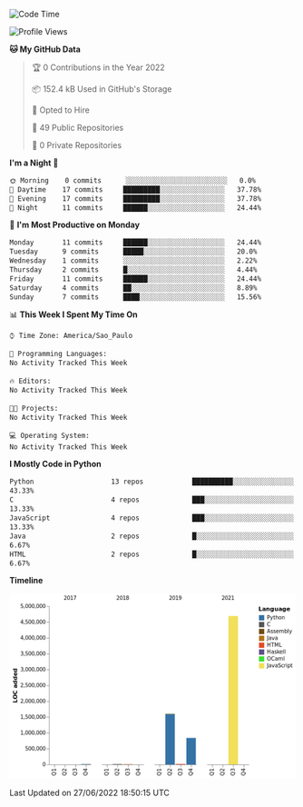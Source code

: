 <!--START_SECTION:waka-->
![Code Time](http://img.shields.io/badge/Code%20Time-0%20secs-blue)

![Profile Views](http://img.shields.io/badge/Profile%20Views-0-blue)

**🐱 My GitHub Data** 

> 🏆 0 Contributions in the Year 2022
 > 
> 📦 152.4 kB Used in GitHub's Storage 
 > 
> 💼 Opted to Hire
 > 
> 📜 49 Public Repositories 
 > 
> 🔑 0 Private Repositories  
 > 
**I'm a Night 🦉** 

```text
🌞 Morning    0 commits      ░░░░░░░░░░░░░░░░░░░░░░░░░   0.0% 
🌆 Daytime    17 commits     █████████░░░░░░░░░░░░░░░░   37.78% 
🌃 Evening    17 commits     █████████░░░░░░░░░░░░░░░░   37.78% 
🌙 Night      11 commits     ██████░░░░░░░░░░░░░░░░░░░   24.44%

```
📅 **I'm Most Productive on Monday** 

```text
Monday       11 commits     ██████░░░░░░░░░░░░░░░░░░░   24.44% 
Tuesday      9 commits      █████░░░░░░░░░░░░░░░░░░░░   20.0% 
Wednesday    1 commits      ░░░░░░░░░░░░░░░░░░░░░░░░░   2.22% 
Thursday     2 commits      █░░░░░░░░░░░░░░░░░░░░░░░░   4.44% 
Friday       11 commits     ██████░░░░░░░░░░░░░░░░░░░   24.44% 
Saturday     4 commits      ██░░░░░░░░░░░░░░░░░░░░░░░   8.89% 
Sunday       7 commits      ████░░░░░░░░░░░░░░░░░░░░░   15.56%

```


📊 **This Week I Spent My Time On** 

```text
⌚︎ Time Zone: America/Sao_Paulo

💬 Programming Languages: 
No Activity Tracked This Week

🔥 Editors: 
No Activity Tracked This Week

🐱‍💻 Projects: 
No Activity Tracked This Week

💻 Operating System: 
No Activity Tracked This Week

```

**I Mostly Code in Python** 

```text
Python                   13 repos            ██████████░░░░░░░░░░░░░░░   43.33% 
C                        4 repos             ███░░░░░░░░░░░░░░░░░░░░░░   13.33% 
JavaScript               4 repos             ███░░░░░░░░░░░░░░░░░░░░░░   13.33% 
Java                     2 repos             █░░░░░░░░░░░░░░░░░░░░░░░░   6.67% 
HTML                     2 repos             █░░░░░░░░░░░░░░░░░░░░░░░░   6.67%

```


**Timeline**

![Chart not found](https://raw.githubusercontent.com/junglejf/junglejf/main/charts/bar_graph.png) 


 Last Updated on 27/06/2022 18:50:15 UTC
<!--END_SECTION:waka-->
